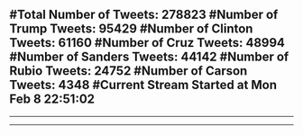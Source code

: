 #Total Number of Tweets: 278823 
#Number of Trump Tweets: 95429
#Number of Clinton Tweets: 61160
#Number of Cruz Tweets: 48994
#Number of Sanders Tweets: 44142
#Number of Rubio Tweets: 24752
#Number of Carson Tweets: 4348
#Current Stream Started at Mon Feb  8 22:51:02
---
---
---
